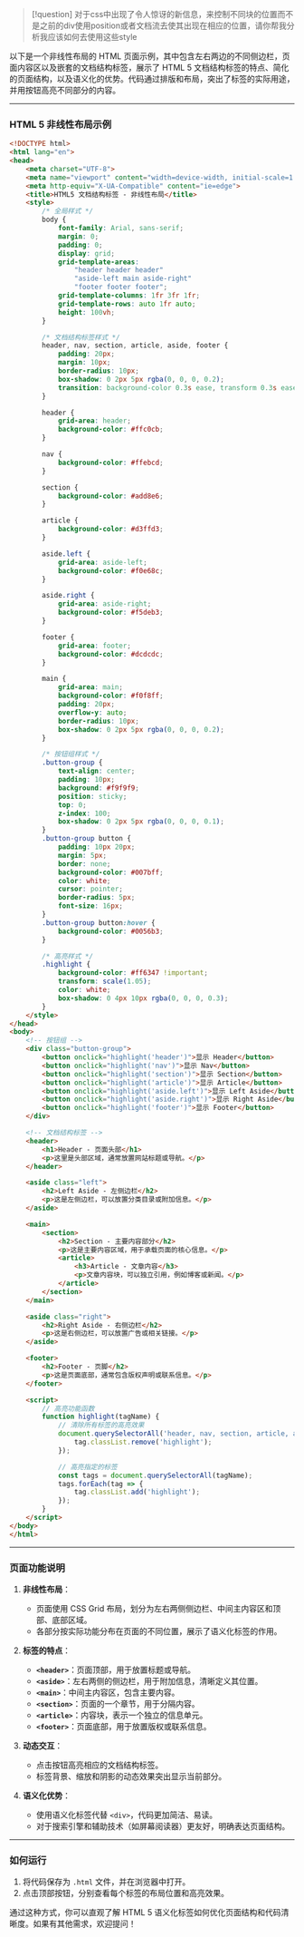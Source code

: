 >[!question] 
>对于css中出现了令人惊讶的新信息，来控制不同块的位置而不是之前的div使用position或者文档流去使其出现在相应的位置，请你帮我分析我应该如何去使用这些style

以下是一个非线性布局的 HTML 页面示例，其中包含左右两边的不同侧边栏，页面内容区以及嵌套的文档结构标签，展示了 HTML 5 文档结构标签的特点、简化的页面结构，以及语义化的优势。代码通过排版和布局，突出了标签的实际用途，并用按钮高亮不同部分的内容。



---

### **HTML 5 非线性布局示例**

```html
<!DOCTYPE html>
<html lang="en">
<head>
    <meta charset="UTF-8">
    <meta name="viewport" content="width=device-width, initial-scale=1.0">
    <meta http-equiv="X-UA-Compatible" content="ie=edge">
    <title>HTML5 文档结构标签 - 非线性布局</title>
    <style>
        /* 全局样式 */
        body {
            font-family: Arial, sans-serif;
            margin: 0;
            padding: 0;
            display: grid;
            grid-template-areas: 
                "header header header"
                "aside-left main aside-right"
                "footer footer footer";
            grid-template-columns: 1fr 3fr 1fr;
            grid-template-rows: auto 1fr auto;
            height: 100vh;
        }

        /* 文档结构标签样式 */
        header, nav, section, article, aside, footer {
            padding: 20px;
            margin: 10px;
            border-radius: 10px;
            box-shadow: 0 2px 5px rgba(0, 0, 0, 0.2);
            transition: background-color 0.3s ease, transform 0.3s ease;
        }

        header {
            grid-area: header;
            background-color: #ffc0cb;
        }

        nav {
            background-color: #ffebcd;
        }

        section {
            background-color: #add8e6;
        }

        article {
            background-color: #d3ffd3;
        }

        aside.left {
            grid-area: aside-left;
            background-color: #f0e68c;
        }

        aside.right {
            grid-area: aside-right;
            background-color: #f5deb3;
        }

        footer {
            grid-area: footer;
            background-color: #dcdcdc;
        }

        main {
            grid-area: main;
            background-color: #f0f8ff;
            padding: 20px;
            overflow-y: auto;
            border-radius: 10px;
            box-shadow: 0 2px 5px rgba(0, 0, 0, 0.2);
        }

        /* 按钮组样式 */
        .button-group {
            text-align: center;
            padding: 10px;
            background: #f9f9f9;
            position: sticky;
            top: 0;
            z-index: 100;
            box-shadow: 0 2px 5px rgba(0, 0, 0, 0.1);
        }
        .button-group button {
            padding: 10px 20px;
            margin: 5px;
            border: none;
            background-color: #007bff;
            color: white;
            cursor: pointer;
            border-radius: 5px;
            font-size: 16px;
        }
        .button-group button:hover {
            background-color: #0056b3;
        }

        /* 高亮样式 */
        .highlight {
            background-color: #ff6347 !important;
            transform: scale(1.05);
            color: white;
            box-shadow: 0 4px 10px rgba(0, 0, 0, 0.3);
        }
    </style>
</head>
<body>
    <!-- 按钮组 -->
    <div class="button-group">
        <button onclick="highlight('header')">显示 Header</button>
        <button onclick="highlight('nav')">显示 Nav</button>
        <button onclick="highlight('section')">显示 Section</button>
        <button onclick="highlight('article')">显示 Article</button>
        <button onclick="highlight('aside.left')">显示 Left Aside</button>
        <button onclick="highlight('aside.right')">显示 Right Aside</button>
        <button onclick="highlight('footer')">显示 Footer</button>
    </div>

    <!-- 文档结构标签 -->
    <header>
        <h1>Header - 页面头部</h1>
        <p>这里是头部区域，通常放置网站标题或导航。</p>
    </header>

    <aside class="left">
        <h2>Left Aside - 左侧边栏</h2>
        <p>这是左侧边栏，可以放置分类目录或附加信息。</p>
    </aside>

    <main>
        <section>
            <h2>Section - 主要内容部分</h2>
            <p>这是主要内容区域，用于承载页面的核心信息。</p>
            <article>
                <h3>Article - 文章内容</h3>
                <p>文章内容块，可以独立引用，例如博客或新闻。</p>
            </article>
        </section>
    </main>

    <aside class="right">
        <h2>Right Aside - 右侧边栏</h2>
        <p>这是右侧边栏，可以放置广告或相关链接。</p>
    </aside>

    <footer>
        <h2>Footer - 页脚</h2>
        <p>这是页面底部，通常包含版权声明或联系信息。</p>
    </footer>

    <script>
        // 高亮功能函数
        function highlight(tagName) {
            // 清除所有标签的高亮效果
            document.querySelectorAll('header, nav, section, article, aside, footer, main').forEach(tag => {
                tag.classList.remove('highlight');
            });

            // 高亮指定的标签
            const tags = document.querySelectorAll(tagName);
            tags.forEach(tag => {
                tag.classList.add('highlight');
            });
        }
    </script>
</body>
</html>
```

---

### **页面功能说明**
1. **非线性布局**：
   - 页面使用 CSS Grid 布局，划分为左右两侧侧边栏、中间主内容区和顶部、底部区域。
   - 各部分按实际功能分布在页面的不同位置，展示了语义化标签的作用。

2. **标签的特点**：
   - **`<header>`**：页面顶部，用于放置标题或导航。
   - **`<aside>`**：左右两侧的侧边栏，用于附加信息，清晰定义其位置。
   - **`<main>`**：中间主内容区，包含主要内容。
   - **`<section>`**：页面的一个章节，用于分隔内容。
   - **`<article>`**：内容块，表示一个独立的信息单元。
   - **`<footer>`**：页面底部，用于放置版权或联系信息。

3. **动态交互**：
   - 点击按钮高亮相应的文档结构标签。
   - 标签背景、缩放和阴影的动态效果突出显示当前部分。

4. **语义化优势**：
   - 使用语义化标签代替 `<div>`，代码更加简洁、易读。
   - 对于搜索引擎和辅助技术（如屏幕阅读器）更友好，明确表达页面结构。

---

### **如何运行**
1. 将代码保存为 `.html` 文件，并在浏览器中打开。
2. 点击顶部按钮，分别查看每个标签的布局位置和高亮效果。

通过这种方式，你可以直观了解 HTML 5 语义化标签如何优化页面结构和代码清晰度。如果有其他需求，欢迎提问！